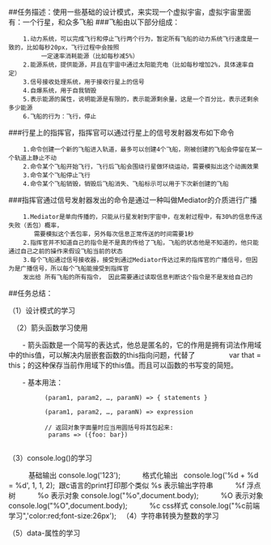 ##任务描述：使用一些基础的设计模式，来实现一个虚拟宇宙，虚拟宇宙里面有：一个行星，和众多飞船
###飞船由以下部分组成：
       
        1.动力系统，可以完成飞行和停止飞行两个行为，暂定所有飞船的动力系统飞行速度是一致的，比如每秒20px，飞行过程中会按照
             一定速率消耗能源（比如每秒减5%）
        2.能源系统，提供能源，并且在宇宙中通过太阳能充电（比如每秒增加2%，具体速率自定）
        3.信号接收处理系统，用于接收行星上的信号
        4.自爆系统，用于自我销毁
        5.表示能源的属性，说明能源是有限的，表示能源剩余量，这是一个百分比，表示还剩余多少能源
        6.飞船的行为：飞行，停止
 
###行星上的指挥官，指挥官可以通过行星上的信号发射器发布如下命令
     
        1.命令创建一个新的飞船进入轨道，最多可以创建4个飞船，刚被创建的飞船会停留在某一个轨道上静止不动
        2.命令某个飞船开始飞行，飞行后飞船会围绕行星做环绕运动，需要模拟出这个动画效果
        3.命令某个飞船停止飞行
        4.命令某个飞船销毁，销毁后飞船消失、飞船标示可以用于下次新创建的飞船
       
###指挥官通过信号发射器发出的命令是通过一种叫做Mediator的介质进行广播


        1.Mediator是单向传播的，只能从行星发射到宇宙中，在发射过程中，有30%的信息传送失败（丢包）概率，
           需要模拟这个丢包率，另外每次信息正常传送的时间需要1秒
        2.指挥官并不知道自己的指令是不是真的传给了飞船，飞船的状态他是不知道的，他只能通过自己之前的操作来假设飞船当前的状态
        3.每个飞船通过信号接收器，接受到通过Mediator传达过来的指挥官的广播信号，但因为是广播信号，所以每个飞船能接受到指挥官
        发出给 所有飞船的所有指令， 因此需要通过读取信息判断这个指令是不是发给自己的


##任务总结：

   （1）设计模式的学习
   
   （2）箭头函数学习使用
   
         
        -  箭头函数是一个简写的表达式，他总是匿名的，它的作用是拥有词法作用域中的this值，可以解决内层嵌套函数的this指向问题，代替了                 var  that = this；的这种保存当前作用域下的this值。而且可以函数的书写变的简短。
             
        - 基本用法：
               
              (param1, param2, …, paramN) => { statements }
             
              (param1, param2, …, paramN) => expression
             
              // 返回对象字面量时应当用圆括号将其包起来:
               params => ({foo: bar})
        
  
   
   （3）console.log()的学习
   
           基础输出     console.log('123');
           格式化输出   console.log('%d + %d = %d', 1, 1, 2);  跟c语言的print打印那个类似
           %s 表示输出字符串
           %f 浮点树
           %o 表示对象   console.log("%o",document.body);
           %O 表示对象   console.log("%O",document.body);
           %c css样式   console.log("%c前端学习",'color:red;font-size:26px');
   
   （4）字符串转换为整数的学习
   
   （5）data-属性的学习
